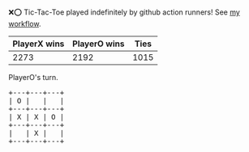 :x::o: Tic-Tac-Toe played indefinitely by github action runners! See [my workflow](.github/workflows/play.yaml).

|PlayerX wins|PlayerO wins|Ties|
|-|-|-|
|2273|2192|1015|

PlayerO's turn.

<pre>
+---+---+---+
| O |   |   |
+---+---+---+
| X | X | O |
+---+---+---+
|   | X |   |
+---+---+---+
</pre>